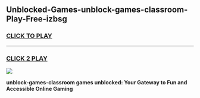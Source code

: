 
## Unblocked-Games-unblock-games-classroom-Play-Free-izbsg
<h3>
<a href="https://premium76.site?title=unblock-games-classroom&ref=17A">CLICK TO PLAY</a></h3>
<hr>

<h3>
<a href="https://premium76.site?title=unblock-games-classroom&ref=17A">CLICK 2 PLAY</a>
  
</h3>

<a href="https://premium76.site?title=unblock-games-classroom&ref=17A"><img src="https://clearcache.store/games.png"></a>


**unblock-games-classroom games unblocked: Your Gateway to Fun and Accessible Online Gaming**
